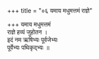 +++
title = "०६ यमाय मधुमत्तमं राज्ञे"

+++
यमाय मधुमत्तमं  
राज्ञे हव्यं जुहोतन ।  
इदं नम ऋषिभ्यः पूर्वजेभ्यः  
पूर्वेभ्यः पथिकृद्भ्यः ॥